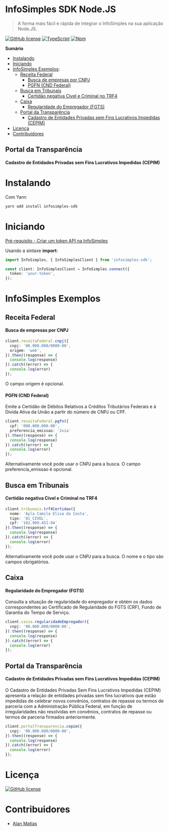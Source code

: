 # InfoSimples SDK Node.JS 
> A forma mais fácil e rápida de integrar o InfoSimples na sua aplicação Node.JS.

[![GitHub license](https://img.shields.io/github/license/Naereen/StrapDown.js.svg)](https://github.com/bralandealmeida/infosimples-sdk/blob/master/LICENSE) [![TypeScript](https://badgen.net/badge/icon/typescript?icon=typescript&label)](https://typescriptlang.org) [![Npm](https://badgen.net/badge/icon/npm?icon=npm&label)](https://https://npmjs.com/) 

**Sumário**
- [Instalando](#instalando)
- [Iniciando](#iniciando)
- [InfoSimples Exemplos](#infosimples-exemplos):
  - [Receita Federal](#receita-federal)
    - [Busca de empresas por CNPJ](#busca-de-empresas-por-cnpj)
    - [PGFN (CND Federal)](#pgfn-cnd-federal)
  - [Busca em Tribunais](#busca-em-tribunais)
    - [Certidão negativa Cível e Criminal no TRF4](#certidão-negativa-cível-e-criminal-no-trf4)
  - [Caixa](#caixa)
    - [Regularidade do Empregador (FGTS)](#regularidade-do-empregador-fgts)
  - [Portal da Transparência](#portal-da-transparência)
    - [Cadastro de Entidades Privadas sem Fins Lucrativos Impedidas (CEPIM)](#cadastro-de-entidades-privadas-sem-fins-lucrativos-impedidas-cepim)
- [Licença](#licença)
- [Contribuidores](#contribuidores)

## Portal da Transparência
#### Cadastro de Entidades Privadas sem Fins Lucrativos Impedidas (CEPIM)


# Instalando

Com Yarn:

```bash
yarn add install infosimples-sdk
```

# Iniciando

[Pré-requisito - Criar um token API na InfoSimples](https://api.infosimples.com/administracao/tokens)

Usando a sintaxe **import**:
```typescript
import InfoSimples, { InfoSimplesClient } from 'infosimples-sdk';

const client: InfoSimplesClient = InfoSimples.connect({
  token: 'your-token',
});
```

# InfoSimples Exemplos

## Receita Federal
#### Busca de empresas por CNPJ
``` typescript
client.receitaFederal.cnpj({
  cnpj: '00.000.000/0000-00',
  origem: 'web',
}).then((response) => {
  console.log(response)
}).catch((error) => {
  console.log(error)
});
```

O campo origem é opcional.

#### PGFN (CND Federal)
Emite a Certidão de Débitos Relativos a Créditos Tributários Federais e à Dívida Ativa da União a partir do número de CNPJ ou CPF.

``` typescript
client.receitaFederal.pgfn({
  cpf: '000.000.000-00',
  preferencia_emissao: '2via'
}).then((response) => {
  console.log(response)
}).catch((error) => {
  console.log(error)
});
```

Alternativamente você pode usar o CNPJ para a busca. O campo preferencia_emissao é opcional.

## Busca em Tribunais
#### Certidão negativa Cível e Criminal no TRF4
``` typescript
client.tribunais.trf4Certidao({
  nome: 'Ayla Camila Elisa da Costa',
  tipo: '01_CIVEL',
  cpf: '102.909.451-94'
}).then((response) => {
  console.log(response)
}).catch((error) => {
  console.log(error)
});
```
Alternativamente você pode usar o CNPJ para a busca. O nome e o tipo são campos obrigatórios.

## Caixa
#### Regularidade do Empregador (FGTS)
Consulta a situação de regularidade do empregador e obtém os dados correspondentes ao Certificado de Regularidade do FGTS (CRF), Fundo de Garantia do Tempo de Serviço.

``` typescript
client.caixa.regularidadeEmpregador({
  cnpj: '00.000.000/0000-00',
}).then((response) => {
  console.log(response)
}).catch((error) => {
  console.log(error)
});
```

## Portal da Transparência
#### Cadastro de Entidades Privadas sem Fins Lucrativos Impedidas (CEPIM)

O Cadastro de Entidades Privadas Sem Fins Lucrativos Impedidas (CEPIM) apresenta a relação de entidades privadas sem fins lucrativos que estão impedidas de celebrar novos convênios, contratos de repasse ou termos de parceria com a Administração Pública Federal, em função de irregularidades não resolvidas em convênios, contratos de repasse ou termos de parceria firmados anteriormente.

``` typescript
client.portalTransparencia.cepim({
  cnpj: '00.000.000/0000-00',
}).then((response) => {
  console.log(response)
}).catch((error) => {
  console.log(error)
});
```

# Licença
[![GitHub license](https://img.shields.io/github/license/Naereen/StrapDown.js.svg)](https://github.com/bralandealmeida/infosimples-sdk/blob/master/LICENSE)

# Contribuidores
- [Alan Matias](https://github.com/bralandealmeida)